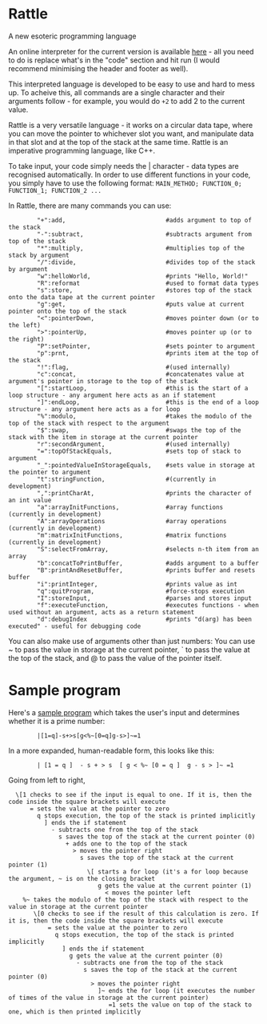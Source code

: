 # Rattle
A new esoteric programming language

An online interpreter for the current version is available [here](https://tio.run/##7T39d9s2kr/rr0CoSyzakizJadOqcZM0jd/lvb22L8nt/qAoLS1CEjcUqZBUHPd8@dd7MwOABECQkpv0eru3fq1j4WMADOYLMwNoe12s0@Tsty4bHA/YIg2jZDVlu2I5@ApLOp7ndZ5mPCh4yNKEvVrv2JPdio3P2Oir6f2vpmcP2GQ0GXU6j4MdQMqm7PsgiXjcefyeZ3mUJlM2Gp4NRwQIfvCfImVhOu0w@KFfIb8EkMtdsiigwx1W1VS/NsFbzoKyEQMYMGC6CYpoEcTxNcuLNIMWCQuyLLhmUcI2fJNm11AUsk36nrNizdk2jZKCZ9gdPyb8Q8HeB/GOV4PwOOcADVa84UmRP2JpBhXXl5z9fZcXLEkLo/bhYMCu1tFizRY4@KJgQW7DYD2CHBVsl8s5rpZxsHrkS7Tg73e7aPGWbbN0lQWbXEPPRfTrr/e@2/36682d57PVyYvxZX73bDa6HF2@Gc1Xd7@AP8f453fz8WjEopw6YHs2YEEMq00ASe95fD01YOUv8/HLcT756UwHOq6ATkqgNI0rBL3mcZyyqzSLQyq8mY3P383vDPKTb/PZ6uHdj7PR@fbdfDXIv51/PB9v2WLNF29zxHfOAQNL2JjtrkBQ2yzacLYuim0@PT0FyuOrNF4OAWuLt/zDYh0kKz5cpJvTdzue457np188@HL84DTKB8UafiW7zSXPBsGAIMnpjN7NZ9v5CAiMw6hrnPJtRvhy8uBschpttjHtHAAvMqDrwSZYrKNEDgI7XdwW7ORsdJoT3AH0HshtZj0gJz5lN1vEyA8/vgISR@Cyus8u@SJAmkFiFZhbcaCnbZDlwJBXaw5kHgCtQ28kTL7ZFte@i39cv25y2LTRCWAM9uvh8UfcM6T2m@eTh7VyxgbfMrYEAk@zKIhZL43DqQAykFCoKXSZf3y4QvjMl6RNvy4AMi1BkLZYzQZZCnDFYaVLZGBc6A3wS7RaC15bB@@RZa7ZzVEuVgZEdJ3u2FWQYP@4iACpAlzeVwx2D7kwAJoDTAUwY9YD5ruK4tiSGgsSbZXYQGFByAXcwj4U11sQCCDJQEqCYGT5Ot3FIcy1PhOg8EWawObxBCGugywcIG2EcqVXUbHG2UkkAP4yIVAKFA1pgiIM8RCBzMhx9lVbXy6LvaZR8Yd/CJCWpuz1vW0KciZ9fW/yWh8UF3LN83uTPuOAlvsmRCghZKxALrCZBw29PoOmngAmPt6f03BAlc@muC8oXuH/JAWIiwAQA6SeAT2AnGc9PlwN2evER/p5t0MoKKU3QQbM3/P6Rz5AAISijARJimtOcEpSGiS0w1ewAbsk5nlOaA3T3WVMFLEZlgt/AzgXFWGfWpHUjaErsDvIAdx0@Bf26vKaZUhTsNkFft7l@PvFZIxbBVzEsghU2pIoDtgWR7Un/nDAaF2eVwAne94N9h4AH4jPHaXQkKHgJ@RLQTw93ANfE@GrOL0EnkFW1T8rbZbrhRnfAk3qJemuACw9KZ4loV5cpNsfly9R6uilqAeDFdeLpNLTi@I03T5Nd2VxVysHkJkx/mKXZSAMn6abDZDV8yTkH2xY1tQWomluN/tLlBeudk/T7bW9CB4@QZY0ijmwGBSv9ELQpRegS40FAwEU3@2WS3PRsuVk7xa4pr8HCfnbaPsq1Ut4El5I4Pb8okTVuKYih6jhqj6BC0e9C7KO5guXJrD6snM2GOsVxqBQOxOiwTFjrJzN@5/835x1SXtHOTFoHG1AgAM3g/gZItcu5Y4ZS4PBm5AodY62wosAjLSqztquegOxw9Xim/ADLYTB1C2ZySySfFcWKptUfZYcjCON5uyYKQOs4veyqeKpalYa52iFim@g6IdUmjGSG4yFKg4xCjVuslZPvzTpBNWvMmlL6xujhhU4CNPkCPV6EoJ051mWgv4QO3vlos2jo6PKYLhBEfqN2uRx@ddkSD/q4w/fsFmBxlEQhrionTDDSYcJYx01mcAVHSUAk4tKeAplvQk@IKWhUU1HhHxOxj5aadtdvhY9yerrK0MDykDt9JVxcKPIdxllaOcofdmvrGChCYt1lu5Wa1Hc84fs@VJq3AjNGO8G9DGtB60StEfIZsqV0RQJg9qc1JD9iCCuopz3UWkTbI0Xlq6Z0blJGpQBExa2HBpbU9WGw0EvFAYE6HKhr3BgVPAbVORFhJPrRUPOxtSF2mY7AHIVLbiPpmS@5Qu0IxcBzm@ERQJSDhjHfYtwI1HNCWBIIeOx/FSAno59k0Yk1YXIOPjPEMDFwYL3POb1PU@03kYcNL1qkW/jqOh530ClPP9FKBlEI2A@ixKjZQ92QqFI6veyVrbAKgX4xvORhc/PwYLQmteYWW671qAy9IALW3rWRzPalh/kyuzm47k9dedkSQL0qoF9ozbjxS5L6sjAHUPCQoRVfU3IMCo1gVGPXr8@ssatLbf6UO3u69deX2GwP/ZrADp1NJoiS0g6@qEB4RA1JkHXxbPCgCy6XDuBgdlKhwPguvI8UPac6CK2yK6rQZsWIrfjnucbmONwAm3DnAG7OhbwRc8LYACPnaAh3EMwfh0paqok9vKeP/MCzyQdNIm3xbSxJwLu2BXjYbDdgibtUSu/Ye3Y0Mk7MU90KkOqGLfxTfVBEb496xqW6hjSBvSbh3IjyoWkbZDngpI6hpGUV5JlPJ3OJbWVKDBmKiQhSYaC2BLW57uYWYDSUKh6goVgYa6EOR7Vx5F/nLCxE41VX3PSSslDDZyoNJuLJt0X3fxac2kTuLrIoXxznK4tgfpMtC6Rqzr2y0FsN0gX9Y@qFObCUKslaSVqke1Uwynr5lfBlj6DDQFqLo4SEAdxoI5O1NvYvS6hbKds0J6EVa2pa@O3WxJOWdLWX9BVlm5IHbJos03ByNzybPnzQhqXIKSkbfoKm0jbUNiiWkXPN3iwwgdYSTGcYx3m7UOGbFpiWaOy@pTzmQOCRsku@Cc1KlOKwtH4LplnDmqv2stlfiuXf8K@cGgZQV/eT9Ith2gNUU0M2fdRSH4GoA90GsCfIJs/ROi1SoSN8siry9fLjAdv9VVolEYuUSHjgdbQDwxUBgaa0Ep9@S9QmGky8mJhmCKaEtMWVFfVHeWasNhtieypOym2aZ5HlzGHcwIytDcaT87uf/Hlg6@@/vjL43tvHg29LruHbJbxnMzpAIw4UMGk4NGMEw6sSt4lHNklhZZgRpdWuEDCG/JQPSI7XFUJXJSq1DzYiPNOQEXC5SLZAN2KOIMM/a6kQpY6UQKmkhRWO4vm2EpfpG/rFjmoUmLYx9xaOT5WtFloEs5sMJ6j6sBOJ2YnDZjeum68CeOqV@LjGDfAr/Or9gv3WmdFucpb@YccThXDe1JqNhQnhqUc0ClzUSmm0nR@Q6Yz1GtoF63hd2XPvamsdfOYWh4tTYy7zrHlmI8OG/ORc8zJ3kEn9VHV0DjKHcuWrlkjOMWhY4rmVJdxGhQI0CTGOuFVXVAIVN38/QaLPXX7GBCYzgNX84/19jgNSXAzSWVzh8bRgPziBmKfPexuj93d5Ji@Y0AwuBHvaAESiqZdEbnJqbvwCSjnkUk1DQa7JYQE0P0mO7RD0STmKz74BxnihrlgGUoAp0/BC7n9FnkqEf19tEAJ9F8GbO/Em8Lxu28WDrxpvrssUBlZNcfeVEZhrq2aU28aRu@jkFvlV96U4oh/wzCiVffCmyqvfZ91Eekj@gFjDcNdMkIkvBZhtBKeDwrT9MbnsPQ@m5yLAECfnZ0TC/hsQMHHSx6nV7RVIS@CKIadvgQlCgIVbUkMDhDA3JxQDgtHP5E1z5U3BX1qFT70ppLivk@vEqvy27LyP7dW1U8wBi9@ErVW3Ra6ZYk90h1visrSKl14UxGDsspnuAYwfv6SpvbQc28Kqs5RcRe2NQ13cWqV/xvAAoPYKs1wBdLJSLrcqj/3phULP3u3A5lptfhZoSf8KzrbnicvhdxwNi5wQbjJymVr1fcRaQDsKZhPT@y5BEDf6B99nkSlx9se4Ils8yMY1YFo0BURwrQswag@pgUsKUEAprMgz1Rqsq@3AURi7Ye28V4i/mK@KC7AqifvrdXgUm3tq/Snyh9rNfpOLvtJEr4AG83dKJKNngOuV7Xad9703S4qpCFsVT6XvPAc/SBW3RIICc7Wu4I37EkI0gATParQSc3Ix5//1ixlOqzrwoo@@GBMeT04vivZfeL5UhYbjWf4Ye5XitM@EIrtszNL8JgYJTmILSj963@A8MBQsQjswblqBbLikegPqi0SNUVE0eQdLA1PkQnMbEfQxMBdckOTeavliqQZtjZzWnBwcjUAtAGLhnxIQfAA9nFBUUzpgcXMFnmagLZYcbQ8Irc1SjSRYSJsao7Hc5SZ8jhUDkd2orVlJf5ok0zDsT1otTd@Vg@Q7YmotcTP6vGsPy6EVg8cVSGOWtTMQJ@ukD1VMwXhZDYzDRqjCk0bNLk0O6IepiqnI8jBGZASyB9u021voLlI1eRkaCtYoucAGtEkRaFvGb@VyVNH9cxCyLzu4ynJZWYsdK47bo3d/UwwW/64vR@l2ZdioshFbupsOarm1uhquaADpPC3HIJu2960jxoW7TjOG21B0Gb3hns8J8s4XEWHrGzWhB3LVm5Eotup1OxYEr0avUu/w8P0R3iZ3FvhwkirjKp1VHIhBNnD9kkurYNjK/vOPfHbeaQmpxznKymefMuJKorxRAVb3sA4DrHQlRJScqfTL9kIrkmg1sSoc4daV@kczlpy6dMGq4VnRcPkx/B/1HeKbXXi1BWWw4suA/ciPU4zWwZMDMwi9PRV5jGASdm7Hd9xc61NWRhoj1QWYq/yiChqVBEbrEEbkK0DDIHzRJkxoefbfjB5ltSgLTcotxUc6fyvnyf7Ijk4Kv0BeN6m4PrucrDULQSxb3j0xJbQIY/oKJkrPz/7lWcpeUir9nQyLXuIg6dUwCFfRBvMsMxSNChDvw2OOutKQDI7RsvMw6Q4FDOk5ngAtieXuVodLeoGSKmF2xBRJ@gH9kwLZVOooPZY97pscJNICkAD9P75ynYwO02MTrgPB3Q6MzoJz5ajW7XxNBvYCNyH85FpyVqJczCSbGiLeitIr1xqesSQdRxhcNMzR5gHGlwrAyNOV2XlpYQMZXXo/fHI928xm9Px6Pi4d3kyHsgFwfyOa2UdiSHJAvuxI51sI8ztlH9bVqkxNSuo6grAN0VxAfp0QHw517ZSrPOzbmYNde5EAaMPsaNjk1iF2NaUa1xL5fcSEqlLBX2RUS/Sjt4HWRSoOInAvrDWupitm7A3lNqcrayQj/fvVWq@pzGR8lSX/R/t73/HAuDYcb1Tn/2tqdeo3mXtmCfg3FCFTujHCPRk7PsOvMIBWyJUZnyVaVDlATxnlPkLO4cSUqsTaCGXKTWTvWsN3QQnqdPXtuv8vJk9DENUExlmE9yeanHK8SpXqD7SREm4aItRlbhacbJpW2/VuoT1xyx7sH/ZA1p2bWeFB1kuXXwQkztVNCxLhZdDnz7m4k30NY8k6fdZ2cVqLnMjZPsUE@jaOwRmMvKnYen0XM7XwpKbn8yORlaHC7@nEr@GlpSOe0VZ2PD4vESsrI5uh1u916HobenzWTF8/HsxfHwAho91CtawTD5TiWKZdinNNZxoX0skA0O64EHI1JUf5bPTI7RdAmfsCP4p8IV3Vpr6Sb5XrN8OhSaYuKLFjiK3yXCnpjRUKBBq54bid6heO2xotlcJDZpd383xZpRzPfK2H2XxKhS1oeZgQBZtfgJqLAuqwtM@q8TGU0V2ZbRJRxLehMyNq5C7rQsHrnZEFBQxz5vSBxrtBahQgGDxX39tZ5jKOkM91gPcdqq8ZWib5@d6SH3PJBon0hxttyfkPuFru4GBwfb9CKHFYTuCLT/fnowatmRw6JZ8/fWn78moZUsGt90SmFB9H6pAq1N2WBeELQbX0VqNIyPu/n4XT0UNWWLILjJ487qUsiWQizCa@jaL8N91c6xKLfDbycqdLW5ulmijyznNKYcIwliZjqBdLq42QF2U8PL2gMie60hf2B2GahnTzQTK8L5ttAD1KlPqJGKe/XjBeiIOBzqYrl5iP3HDXb@iTJcz/LareA0WhyvBvB6BwHWKoK6@Uu0WaV7TNoounXRxsBZqPa4LH5uxNeJ@ozBlZBqBwTxYKO9pQRUbMJNACcPZLhF580e5Cq@WHSK5X2KlaaJpXNgFjhkANkOiIaUyv3oUJ33ji3sqEY4QYAz3Pc8wYTdaVlfxb3Ojr47GtiuMt4CsJ9cZl8Sa@qlxW9zTfrfbdbIlRojpOrPKnRFW92WGt9ULcqFq4eJOLbtIdyKYukMOo9GOKYzJp852SRHFwiiNU7qCK4c22soYWFvWMLoCMaFu7jl0xN5E4qZGpVIx5ZORR@W49yKzSuso@IfGgWKskl0oSZ5dBrmQjXmxWy41nQJSFD1WMrMBvdEpXg6DBVohFpFrIPKMdMlRJic45QZdAKWrY1RN4g@vfxlKkL3pa23oUQ@6tUbikS6Lka5YRuJuXk2gujWk605zO1M75UDD9WZHwu3BWtqdhrEvs2FfYoSdUGHkLuBldwxlHZDUb3dRkus2nR2hJ2A3PWokVapvpSRgVucvnn57wz2YyTqtbemmYEt9lUL8C8b6ZDDDVKdjPf8Wpan38c@a5EdtkrW83No0H/9Z03ysTVOl8Pq@dS@ySin/nDME0SotoJqB6jdlkPwelZsps0UXt2aUOOSVxWFcDtAd7OO2nI9DtwPZ3tnG1GUu9tw7WWnTlvfE9DGlyeKce7cMF2TcSn3oWjdOjSEoecBlILWcYa2VNareijDam4qIpP/5WOPWg7OBdRO2ITGstD6trWhurTa4ae8sDVApgPYV9pn3OvH8Gn@Zm1VJ@E/MGjL3/9OAuV@duAWAT1Ei/5x4@D166p8TE7dUhf@3kNCqTP@B9OgnI6I9pbW567/072fTv38yR5vT/0RYf5SKv1A3Vpv1vBU/phtCtwrCiS6qquJfCerMJydArvso77Iz/3Yh4H0pSgbwSWvWSnO/8ajTJkXaOo4Oz4mC9srn6UoowrtYAv/lqR2LmgK7SahFOULt6VM7BLofxgFeFLcHY4/3o3kH@Wb7Et9iaAh67o8aNz5HgmBdW1IfsQzJ7o9nt49UDwWYF@icTCWaVJd73FEq85k8/fEvmQBSkRANbN/MuxU/EwenGRv1pfcuSVkZI9qXUtjGoyO2J93Ckc/ScoNQW9TeeBdrn6aDyJypIY52JSuLYIp@hVFPeA7yvKsiXeI1y@pVBVTIU7aMo@1phk@B4fNZl1FyugZp36OriG/xYeMrfCKPwq@wSzn3@5hXnG7w8Qb1XOd48iX0pPdXqRjvq/XZIuB5kLF8HS0L9ahldZdSpw19v40wJD3pJIkFCn9nMJOgOLI1PiWIuSdouVjXzl6aGaFtrdm86Yii5SfWLpzqiGTBWOXjyEumS8r15vRyRsyTVbHWKd@VwgIwfhZPwOXVc7YS25dpUaQbR1okCyauPuWr0UB4aUKVoZrQQAqUMuFcZTCJICBMbTw0m4ys@tGQPYtz0Uvoen1sJa7g41GulEw1PD0yp@bH@wIszpMiETCbATaUq8Nb/GE4FbkHfXy5hx4s6bPD6Mj1AulBr2eYArj0p4ttsJ5hhOGfaG8liKyE8rkn48kAvb/RmuxB58NN5tsO1TNKT5DXSnimp13NyDRnKKHeCIBp06mxU4P4Ew9aOvRk2ztyhsiflaNakOqzn@gXZeSD0vgizURoUH0pmo50LkVo7qhYrJkdUMMq67nNhtyXCt3uV9UIiv6AmhjRd90806rdV82MGY/qF/2cqTP7lmobM4I9zPO0gcpRGx5H/8KjgUfnUdz9ulAJ2JQ0/y9w2bDkdpyqN7CsRx1kUu4uAVMrwtdTO5qwwCTcyuCWyTnXixi1DhpH@OSctL9OBsend/vsxYtnF6RmeJDF@B0UIUfEBXg3bBN8ON3gk3XyD7xmLO5jLdJ4t0lOs/SqzwIACDLzFE7DOMxuU3tDvEFd1TROs6nTldMWyOg0PgOkXrGxNUFDzlMdhva0WPUmovmrOUPO8WaGlQ/mPBLdwZ@9b4ZbSGy/ySwPZ8brHLc5TTQMfIujkK1Jy9cuD08LNg@urhw042ERHdV0KYYeRFIv64u3oFGUkEGBZdV7iK7MLLL1KEuD40ve9A0JlPaBT6DhNx7Q1TJW3kypcpE0aBMJ7pEGLoRtccEiyijzPrC0hJbwSN07QKgye0SIuJZjCvQ0Typ2N5UT4zDOD3ib/lMe89/3WJvuyh17fXnVSS2/vCBmi47GjC8X41erkj5E@UZfQ9Kw1lw6TzyPuS6tdfb4o1tnhU5xa2Ytk7Jba9n37cdG0V5pSftN2YZQZkNPM0iin7/NR30akoflk@Ymo@LzNWmCJznSTW3U2Jorrr0DfwcNC@cr0Z43/DuQqN7a8sQ735O3kIN3rbviK1jwy6LI6fGoY6VQV48YHeSVqHsyZZ5osccRoXE2Isfs9r@YUm17JhrzquvRtk5d6mvPPNW1WVOyW@MMG5IPJ@P7D@5/dfbl/Qc13VNdjaLnpOpzONh77JB/OuLrB@k0Dl@5ve0Nh87q07z9mH17yXnIW98Np@naE9y3uLax917GbeZ2m/k559giYQ@ZwyFj1y723PKeyh@1T7UM3YpkdRI0Sbb27KO6zaffnSxdY/i9S@aFQDZDs0p63cq7gHQaIQsKvwAioSuvmHovv0gvx6d85/J6nHZPBsvl0xXoqKMvKBN@O0QV5vBSC5eQld/SBiI22KAVJ5RWYaX6qst@tuVdcl13paIU9GYH9tbnTNMS3/Sl@RrJYYhfLmWKRu1Z9g4@w/NUfKOE53mvf7thd9jxZDhms5NofvYbfbWZ1kb9OZuiodERXwWlCkGX/zae/A8) - all you need to do is replace what's in the "code" section and hit run (I would recommend minimising the header and footer as well).

This interpreted language is developed to be easy to use and hard to mess up. To acheive this, all commands are a single character and their arguments follow - for example, you would do `+2` to add 2 to the current value.

Rattle is a very versatile language - it works on a circular data tape, where you can move the pointer to whichever slot you want, and manipulate data in that slot and at the top of the stack at the same time. Rattle is an imperative programming language, like C++.

To take input, your code simply needs the | character - data types are recognised automatically. In order to use different functions in your code, you simply have to use the following format:
            `MAIN_METHOD; FUNCTION_0; FUNCTION_1; FUNCTION_2 ...`

In Rattle, there are many commands you can use:

            "+":add,                            #adds argument to top of the stack
            "-":subtract,                       #subtracts argument from top of the stack
            "*":multiply,                       #multiplies top of the stack by argument
            "/":divide,                         #divides top of the stack by argument
            "w":helloWorld,                     #prints "Hello, World!"
            "R":reformat                        #used to format data types
            "s":store,                          #stores top of the stack onto the data tape at the current pointer
            "g":get,                            #puts value at current pointer onto the top of the stack
            "<":pointerDown,                    #moves pointer down (or to the left)
            ">":pointerUp,                      #moves pointer up (or to the right)
            "P":setPointer,                     #sets pointer to argument
            "p":prnt,                           #prints item at the top of the stack
            "!":flag,                           #(used internally)
            "c":concat,                         #concatenates value at argument's pointer in storage to the top of the stack
            "[":startLoop,                      #this is the start of a loop structure - any argument here acts as an if statement
            "]":endLoop,                        #this is the end of a loop structure - any argument here acts as a for loop
            "%":modulo,                         #takes the modulo of the top of the stack with respect to the argument
            "$":swap,                           #swaps the top of the stack with the item in storage at the current pointer
            "r":secondArgument,                 #(used internally)
            "=":topOfStackEquals,               #sets top of stack to argument
            "_":pointedValueInStorageEquals,    #sets value in storage at the pointer to argument
            "t":stringFunction,                 #(currently in development)
            ",":printCharAt,                    #prints the character of an int value
            "a":arrayInitFunctions,             #array functions (currently in development)
            "A":arrayOperations                 #array operations (currently in development)
            "m":matrixInitFunctions,            #matrix functions (currently in development)
            "S":selectFromArray,                #selects n-th item from an array
            "b":concatToPrintBuffer,            #adds argument to a buffer
            "B":printAndResetBuffer,            #prints buffer and resets buffer
            "i":printInteger,                   #prints value as int
            "q":quitProgram,                    #force-stops execution
            "I":storeInput,                     #parses and stores input
            "f":executeFunction,                #executes functions - when used without an argument, acts as a return statement
            "d":debugIndex                      #prints "d(arg) has been executed" - useful for debugging code

You can also make use of arguments other than just numbers: You can use ~ to pass the value in storage at the current pointer, \` to pass the value at the top of the stack, and @ to pass the value of the pointer itself.




Sample program
=

Here's a [sample program](https://tio.run/##7T39d9s2kr/rr0CoSyzakizJadOocZ00jd/lvb22L8nt/uAoLS1CEjcUqZBUHPd8@dd7MwOABECQkpP0eru3fq1j4WMADOYLMwNoc12s0uTk9y4bHA7YPA2jZDll22Ix@AZLOp7ndZ5mPCh4yNKEvVpt2ZPtko1P2Oib6f1vpicP2GQ0GXU6j4MtQMqm7IcgiXjcefyeZ3mUJlM2Gp4MRwQIfvCfImVhOu0w@KFfIb8EkIttMi@gwx1W1VS/1sFbzoKyEQMYMGC6DopoHsTxNcuLNIMWCQuyLLhmUcLWfJ1m11AUsnX6nrNixdkmjZKCZ9gdPyb8Q8HeB/GWV4PwOOcADVa85kmRn7E0g4rrS87@vs0LlqSFUftoMGBXq2i@YnMcfF6wILdhsB5Bjgq2zeUcl4s4WJ75Ei34@902mr9lmyxdZsE619BzHv32273vt7/9dnPn@cXy6MX4Mr97cjG6HF2@Gc2Wd7@CP8f45/ez8WjEopw6YHs2YEEMq00ASe95fD01YOUv8/HLcT75@UQHOq6ATkqgNI0rBL3icZyyqzSLQyq8uRifvpvdGeRH3@UXy0d3P16MTjfvZstB/t3s4@l4w@YrPn@bI75zDhhYwMZstgWC2mTRmrNVUWzy6fExUB5fpvFiCFibv@Uf5qsgWfLhPF0fv9vyHPc8P/7qwdfjB8dRPihW8CvZri95NggGBElOZ/RudrGZjYDAOIy6winfZoSvJw9OJsfRehPTzgHwIgO6HqyD@SpK5CCw08VtwU5ORsc5wR1A74HcZtYDcuJTdrNBjPz40ysgcQQuq/vsks8DpBkkVoG5JQd62gRZDgx5teJA5gHQOvRGwuTrTXHtu/jH9esmh00bHQHGYL8eHX7EPUNqv3k@eVQrZ2zwHWMLIPA0i4KY9dI4nAogAwmFmkKX2cdHS4TPfEna9OscINMSBGmL1ayRpQBXHFa6QAbGhd4Av0TLleC1VfAeWeaa3RzkYmVARNfpll0FCfaPiwiQKsDlfcVg95ALA6A5wFQAM2Y9YL6rKI4tqTEn0VaJDRQWhFzALexDcb0BgQCSDKQkCEaWr9JtHMJc6zMBCp@nCWweTxDiKsjCAdJGKFd6FRUrnJ1EAuAvEwKlQNGQJijCEA8RyIwcZ1@19eWy2GsaFX/4hwBpacpe39ukIGfS1/cmr/VBcSHXPL836TMOaLlvQoQSQsYS5AK78KCh12fQ1BPAxMf7MxoOqPLZFPcFxSv8n6QAcR4AYoDUM6AHkPOsx4fLIXud@Eg/77YIBaX0OsiA@Xte/8AHCIBQlJEgSXHNCU5JSoOEdvgKNmCbxDzPCa1hur2MiSLWw3LhbwDnoiLsUyuSujF0BXYHOYCbDv/CXl1eswxpCja7wM/bHH@/mIxxq4CLWBaBSlsQxQHb4qj2xB8NGK3L8wrgZM@7wd4D4APxuaMUGjIU/IR8IYinh3vgayJ8GaeXwDPIqvpnpc1yvTDjG6BJvSTdFoClJ8WzJNSLi3Tz0@IlSh29FPVgsOR6kVR6elGcppun6bYs7mrlADIzxp9vswyE4dN0vQayep6E/IMNy5raXDTN7WZ/ifLC1e5purm2F8HDJ8iSRjEHFoPipV4IuvQcdKmxYCCA4vvtYmEuWrac7NwC1/R3ICF/G21epXoJT8JzCdyeX5SoGtdU5BA1XNUncO6od0HW0Xzu0gRWX3bKBmO9whgUai@EaHDMGCsvZv3P/m/GuqS9o5wYNI7WIMCBm0H8DJFrF3LHjKXB4E1IlDpHW@F5AEZaVWdtV72B2OFq8U34gRbCYOqWzGQWSb4rC5VNqj5LDsaRRjN2yJQBVvF72VTxVDUrjXO0QsU3UPRjKs0YyQ3GQhWHGIUaN1mrp1@adILqV5m0pfWNUcMKHIRpcoB6PQlBuvMsS0F/iJ29ctHmwcFBZTDcoAj9Vm3yuPxrMqQf9fHHb9lFgcZREIa4qK0ww0mHCWMdNZnAFR0lAJPzSngKZb0OPiCloVFNR4R8RsY@Wmmbbb4SPcnq6ytDA8pA7fSVcXCjyHcRZWjnKH3Zr6xgoQmLVZZulytR3POH7PlCatwIzRjvBvQxrQetErRHyGbKldEUCYPanNSQ/YQgrqKc91FpE2yNFxaumdG5SRqUARMWthwaW1PVmsNBLxQGBOhyoa9wYFTwa1TkRYST60VDzsbUhdpmWwByFc25j6ZkvuFztCPnAc5vhEUCUg4Yx32LcCNRzQlgSCHjsfxUgJ6OfZNGJNWFyDj4zxDAxcGc9zzm9T1PtN5EHDS9apFv4qjoed9CpTz/RSgZRCNgPosSo0UPdkKhSOr3sla2wCoF@MbzkYVPT8GC0JrXmFluu9agMvSAC1t61kcz2pYf5Mrs5uOZPXXnZEkC9KqBfaM248U2S@rIwB1DwkKEVX1NyDAqNYFRD16/PrDGrS23@lDt7uvXXl9hsD/2awA6dTSaIktIOvqhAeEQNSZB18WzwoAsulw7gYHZSocD4LryPFD2nOgitsiuq0GbFiK3457nG5jjcAJtw5wBuzoW8HnPC2AAjx2hIdxDMH4dKWqqJPbynn/hBZ5JOmgSb4ppY08E3LErxsNgswFN2qNWfsPasaGTd2Ke6FSGVDFu45vqgyJ8e9Y1LNUxpA3oNw/lRpQLSZsgzwUldQwjKa8ky3g6nUlqK1FgzFRIQpIMBbElrM93MbMApaFQ9QQLwcJcCXM8qo8j/zhiYycaq77mpJWShxo4UWk2F026L7r5tebSJnB1kUP55jhdWwL1mWhdIld17JeD2G6QLuofVSnMhaFWS9JK1CLbqYZT1s2vgg19BhsC1FwcJSAO4kAdnai3sXtdQtlW2aA9CataU9fGb7cknLKkrb@gqyxdkzpk0XqTgpG54dnil7k0LkFISdv0FTaRtqGwRbWKnm/wYIUPsJJiOMc6zNtHDNm0xLJGZfUp5xcOCBolu@Af1ahMKQpH47tknjmovWovl/mdXP4R@8qhZQR9eT9LtxyiNUQ1MWQ/RCH5GYA@0GkAf4Js/hCh1yoRNsqZV5evlxkP3uqr0CiNXKJCxgOtoR8YqAwMNKGV@vJfoDDTZOTF3DBFNCWmLaiuqjvKNWGx2wLZU3dSbNI8jy5jDucEZGhvNJ6c3P/q6wffPPz46@N7b86GXpfdQzbLeE7mdABGHKhgUvBoxgkHViXvEo7skkJLMKNLK1wg4Q15qM7IDldVAhelKjUPNuK8E1CRcLlINkC3Is4gQ78rqZCFTpSAqSSF1V5EM2ylL9K3dYscVCkx7GNurRwfK9osNAnnYjCeoerATkdmJw2Y3rpuvAnjqlfi4xA3wK/zq/YL91pnRbnKW/mHHE4Vw3tSajYUJ4alHNApc14pptJ0fkOmM9RraBet4Xdlz72prHXzmFoeLU2Mu86x5Zhn@4155hxzsnPQSX1UNTSOcseypWvWCE5x6JiiOdVFnAYFAjSJsU54VRcUAlU3f7fBYk/dPgYEpvPA1fxjvT1OQxLchaSymUPjaEB@dQOxzx52t8fubnJM3zEgGNyId7QACUXTrojc5NRd@ASU88ikmgaD3RJCAuhukx3aoWgS8xUf/L0MccNcsAwlgNOn4IXcfos8lYj@IZqjBPovA7Z35E3h@N03CwfeNN9eFqiMrJpDbyqjMNdWzbE3DaP3Ucit8itvSnHEv2EY0ap74U2V177Puoj0Ef2AsYbhLhkhEl6LMFoKzweFaXrjU1h6n01ORQCgz05OiQV8NqDg4yWP0yvaqpAXQRTDTl@CEgWBirYkBgcIYG5OKIeFo5/ImufSm4I@tQofeVNJcT@kV4lV@V1Z@Z8bq@pnGIMXP4taq24D3bLEHumON0VlaZXOvamIQVnlF7gGMH7@kqb20DNvCqrOUXEXtjUNt3Fqlf8bwAKD2CrNcAXSyUi63Ko/9aYVCz97twWZabX4RaEn/Cs6254nL4XccDYucEG4ycpla9X3EWkA7CmYT0/suQRA3@gffZ5EpcfbHuCJbPMTGNWBaNAVEcK0LMGoPqYFLChBAKYzJ89UarKvtwZEYu2HtvFeIv5iPi/Owaon763V4FJt7av058ofazX6Xi77SRK@ABvN3SiSjZ4Drpe12nfe9N02KqQhbFU@l7zwHP0gVt0CCAnO1tuCN@xJCNIAEz2q0EnNyMef/9YsZTqs68KKPvhgTHk9OL4r2X3k@VIWG40v8MPMrxSnfSAU22dnluAxMUpyEFtQ@tf/AOGBoWIR2INz1RJkxZnoD6otEjVFRNHkLSwNT5EJzGxL0MTAXXJDk3mr5YqkGbY2c1pwcHI1ALQBi4Z8SEHwAPZxTlFM6YHFzBZ5moC2WHGwOCC3NUo0kWEibGqOx3OUmfI4VA5HdqK1ZSX@aJNMw7E9aLUzflYPkO2IqLXEz@rxrD8uhFYPHFUhjlrUzECfrpA9VTMF4WQ2Mw0aowpNGzS5NDuiHqYqpyPIwRmQEsgfbtJNb6C5SNXkZGgrWKDnABrRJEWhbxm/lclTR/WFhZBZ3cdTksuFsdCZ7rg1dvcLwWz54/Z@lGZfiokiF7mps@Womlujq@WcDpDC37IPum170z5qWLTjOG@0BUGb3Rvu8Zws43AV7bOyiybsWLZyIxLdTqVmx5Lo1ehd@gQP0x/hZXJvhQsjrTKq1lHJhRBkD9slubQOjq3sO/fEb@eRmpxynK@kePItJ6ooxhMVbHkD4zjEQldKSMmdTr9kI7gmgVoTo84dal2lczhryaVPG6wWnhUNkx/D/1HfKbbViVNXWA4vugzci/Q4zWwZMDEwi9DTV5nHACZl77Z8y821NmVhoD1SWYi9yiOiqFFFbLAGbUC2CjAEzhNlxoSeb/vB5FlSg7ZYo9xWcKTzv36e7Ivk4Kj0B@B5m4Lr28vBQrcQxL7h0RNbQoc8oqNkrvz87DeepeQhrdrTybTsIQ6eUgGHfB6tMcMyS9GgDP02OOqsKwHJ7BgtMw@T4lDMkJrjAdieXOZqdbSoGyClFm5DRB2hH9gzLZR1oYLaY93rssZNIikADdD75yvbwew0MTrhPuzR6cToJDxbjm7VxtNsYCNwH05HpiVrJc7BSLKhLeqtIL1yqekRQ9ZxhMFNzxxhHmhwpQyMOF2WlZcSMpTVoffHI9@/xWyOx6PDw97l0XggFwTzO6yVdSSGJAvsxo50so0wt1P@bVmlxtSsoKorAN8UxQXo0wHx5UzbSrHOL7qZNdS5EwWMPsSOjk1iFWJbU65xLZXfS0ikLhX0RUa9SDt6H2RRoOIkAvvCWutitm7C3lBqc7a0Qj7ev1ep@Z7GRMpTXfY/293/jgXAseN6pz77W1OvUb3LyjFPwLmhCp3QDxHo0dj3HXiFA7ZEqMz4KtOgygN4zijzF3YOJaRWJ9BCLlNqJnvXGroJTlKnr23X6WkzexiGqCYyzCa4PdXilONVrlB9pImScNEWoypxteJk07beqnUJ649Z9mD3sge07NrOCg@yXLr4ICZ3rGhYlgovhz59zMWb6GseSdLvs7KL1VzmRsj2KSbQtXcIzGTkz8PS8amcr4UlNz@ZHY2sDhd@jyV@DS0pHfeKsrDh4WmJWFkd3Q63eq990dvS54ti@PBTMXy4B4YPdQrWsEw@U4limXYpzTWcaF9LJANDuuBByNSVH@Wz0yO0XQJn7Aj@KfCFd1aa@km@V6zfDoUmmLiixY4it8lwp6Y0VCgQameG4neoXjtsaLZXCQ2aXd/N8WaUcz3yth9l8SoUtaFmb0AWbX4GaiwLqsLTLqvExlNFdmW0SUcS3oTMjauQ240LB652RBQUMc@b0gca7QWoUIBg8Q8f2hmmss5Qj/UAt50qbxna5vm5HlLfMYnGiTRH2@0JuU/42m5gYLB9P0Josd@OYMsvtyejhi0Z7LslDx9@/p6MWrZkcNstgQnV96EKtDplh3VB2GJwHa3VODLi7u928VTUkCWG7CKDN69LKVsCuQijqW@zCP@km2NVaoHfTlbubHFzs0QbXc5pTjlEEMbKdARtc3G1AeqihJe3B0T2XEf6wu4wVMuYbiZQhvdtozmoV5lSJxHz7Kdz1hNxONDBdPUS@4kb7voVZbqc4bddxWuwOFwJ5vUIBK5TBHX1lWq3SPOatlF06aSLvbVQ63Fd@NiMrRH3G4UpI9MIDObBQnlPC6rYgJkEShjOtonImz/IVXi17BDJ/RIrTRNN48IucMwAsBkSDSmV@dWjOOkbX9xTiXCEAGO473mGCbvRorqKf5sbfXU0tl1hvAVkPbnOuCTW1E@N2@Ke9rvdrpMtMUJM15lV7oywui8zvK1ekAtVCxd3atlFuhPB1B1yGI12TGFMPnW2TYooFkZpnNIVXDm00VbGwNqyhtEViAl1M8@hI3YmEjc1KpWKKZ@MPCrHvReZVVpHwT80DhRjlexCSfLsMsiFbMyL7WKh6RSQouixkpkN6I1O8XIYLNAKsYhcA5FnpEuOMjnBKTfoAihdHaNqEn94/ctQguxNX2tDj3rQrTUSj3RZjHTFIhJ382oC1a0hXXea25naKQcarjc7Em731tLuNIxdmQ27EiPshAojdwEvu2Moa4@kfruLkly36ewIPQG76VEjqVJ9KyUBszp/9fTbG@7BTNZpbUs3BVvqqxTiXzHWJ4MZpjod6/m3KE29j3/WJD9qk6zl5dam@fjPmuZjbZoqhdf3rXuRVUr5l5whiFZpAdUMVL8pg@RTVG6mzBZd3JpR4pBXFodxOUB3sI/bcj723Q5ke2cbU5e52HPnZKVNW94T08eUJotz7t0yXJBxK/Wha904NYag5AGXgdRyhrVW1qh6K8Jobyoikv6XY41bD84G1k3YhsSw0vq0tqK5tdrgpr2zNEClANpX2Gfe68Tza/xlblYl4T8za8jc/88D5n514hYAPkeJ/HPi4VP01D8nJm6pCv9vIaFVmf4D6dHPRkR7Smtz13/p3y@mf/9kjjan/5mw/igVf65urDbreSt@TDeEbhWEE11UVcW/EtSJT06AXPdR3mUn/u1CwLtSlAzgk9asleZ@41GnTYq0dRztnxMF7ZXP05VQhHexBP7LUzsWNQV2k1CLcoTa06d2CHQ3jD28KG4Pxg7vR/MO8vXmJb7F0BD03B01bnyOBMG6tqQ@YhmS3R3Pbh@pHgowL9A5mUo0qS73uKNU5jN5@uNfMgGkIiEa2L6Zdyt@Jg5OMzbqS@9dkrIyRrQrpbCNR0dsR7qFI5@l5Qahtqid8S7WPk0HkTlTQxztSlYWwRT9CqOe8BzkeVdFusRrltWrCqiQp2wRR5vjDJ8Cw@ezLqPkeAXSvkdXEd/iw8ZX@EQehV9hl3Lu9zGvOF3j4w3quc7x5GvoSe@vUjHeV@uzecDzIGP5KloU6lHL6i6lThv6fhthSHrSSRILFH5iMJOgOLI1PieIuSNoOV/Vzl6aGaFtrdm86Yii5SfWLpzqiGTBWOXjyEumC8r15vRyRsyTZbHSKd@VwgIwfhFPwOXVc7YS25dpUaRrR1okCyauPuWr0UB4aUKVoZrQQAqUMuFcZTCJICBMbTw0m4ys@tGQPYtz0Uvoen1sJa7g40GulEw1PD0yp@bH@wIszpMiETCbATaUq8Nb/GE4FbkHfXy5hx4s6bP96Mj1Auler2eYArj0p4ttsJ5hhOGfaG8liKyE8rkn48kAvb/RmuxB58NN5tsO1TNKT5DXSnimp13NyDRnKKHeCIBp06mxU4P4Ew9aOvRk2ztyhsi/KEe1INVnP9EvysgHpfFFmonQoPpSNB3pXIrQ3FExXzE7oIZV1nObDbkvFbrdr6oRFP0BNTGi77p5plW7r5oZMx7VL/o5U2d2LdU2ZgR7mOdpA5WjNjyO/oVHA4/Oo7j7daESsClp/l/gsmHJ7ThVb2BZjzrIpNxtAqZWhK@ndjRhgUm4lcEtk3Ou5zFqHTSO8Mk5aX8dDQ6P7/bZixfPzknN8CCL8TsoQo6IC/Bu2Dr4cLzGJ@vkH3jNWNzHmqfxdp0cZ@lVnwUAEGTmMZyGcZjtuvaGeIO6qmmcZlOnK6ctkNFpfAZIvWJja4KGnKc6DO1psepNRPNXc4ac480MKx/MeSS6gz873wy3kNh@k1kezozXOW5zmmgY@BZHIVuTlq9d7p8WbB5cXTloxsMiOqrpUgw9iKRe1hdvQaMoIYMCy6r3EF2ZWWTrUZYGx5e86RsSKO0Dn0DDbzygq2WsvJlS5SJp0CYS3JkGLoRtccEiyijzPrC0hJbwSN07QKgye0SIuJZjCvQ0Typ2N5UT4zDO93ib/nMe89/1WJvuyh17fXnVSS2/vCBmi47GjC8X41erkj5E@UZfQ9Kw1lw6TzyPuS6tdXb4o1tnhU5xa2Ytk7Jba9n37cdG0V5pSftN2YZQZkNPM0iin7/NR30akoflk@Ymo@LzNWmCJznSTW3U2Jorrr0DfwcNC@cr0Z43/DuQqN7a8sQ735O3kIN3rbviK1jwy6LI6XHWsVKoq0eM9vJK1D2ZMk@02OGI0DgbkWN2@19MqbY9E4151fVoW6cu9bVnnurarCnZrXGGDcmHk/H9B/e/Ofn6/oOa7qmuRtFzUvU57O09dsg/HfH1g3Qah6/c3vaGQ2f1adZ@zL695Nznre@G03TtCe5bXNvYeS/jNnO7zfycc2yRsPvMYZ@xaxd7bnlP5Y/ap1qGbkWyOgmaJFt79lHd5tPvTpauMfzeJfNCILtAs0p63cq7gHQaIQsKvwAioSuvmHovv0gvx6d8Z/J6nHZPBsvl0xXoqKMvKBN@O0QV5vBSC5eQld/SBiI2WKMVJ5RWYaX6qst@tuVdcl13qaIU9GYH9tbnTNMS3/Sl@RrJYYhfLmWKRu1Z9g4@w/NUfKOE53mvfxffdmd82V31XXe/0zedaV3UnxdTtDs64puhVCGo9t8fPnzwPw) which takes the user's input and determines whether it is a prime number:

            |[1=q]-s+>s[g<%~[0=q]g-s>]~=1
            
In a more expanded, human-readable form, this looks like this:

            | [1 = q ]  - s + > s  [ g < %~ [0 = q ]  g - s > ]~ =1
            
Going from left to right,

```| takes the user's input and parses it
  \[1 checks to see if the input is equal to one. If it is, then the code inside the square brackets will execute
      = sets the value at the pointer to zero
        q stops execution, the top of the stack is printed implicitly
          ] ends the if statement
            - subtracts one from the top of the stack
              s saves the top of the stack at the current pointer (0)
                + adds one to the top of the stack
                  > moves the pointer right
                    s saves the top of the stack at the current pointer (1)
                      \[ starts a for loop (it's a for loop because the argument, ~ is on the closing bracket
                         g gets the value at the current pointer (1)
                           < moves the pointer left
    %~ takes the modulo of the top of the stack with respect to the value in storage at the current pointer
       \[0 checks to see if the result of this calculation is zero. If it is, then the code inside the square brackets will execute
           = sets the value at the pointer to zero
             q stops execution, the top of the stack is printed implicitly
               ] ends the if statement
                 g gets the value at the current pointer (0)
                   - subtracts one from the top of the stack
                     s saves the top of the stack at the current pointer (0)
                       > moves the pointer right
                         ]~ ends the for loop (it executes the number of times of the value in storage at the current pointer)
                            =1 sets the value on top of the stack to one, which is then printed implicitly
